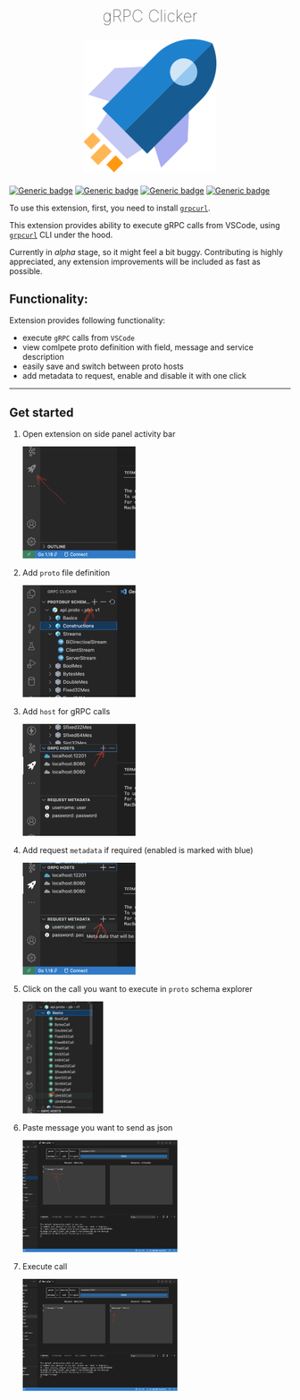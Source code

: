 <h2 align="center" style="font-weight: lighter; font-size: 29px">gRPC Clicker</h2>

<p align="center">
<img align="center" style="padding-left: 10px; padding-right: 10px; padding-bottom: 10px;" width="238px" height="238px" src="https://raw.githubusercontent.com/Dancheg97/grpclicker_vscode/main/docs/extension.png" /> 
</p>

[![Generic badge](https://img.shields.io/badge/LICENSE-MIT-red.svg)](https://github.com/Dancheg97/grpclicker_vscode/blob/main/LICENSE)
[![Generic badge](https://img.shields.io/badge/VSCode-marketplace-blue.svg)](https://marketplace.visualstudio.com/items?itemName=Dancheg97.grpc-clicker)
[![Generic badge](https://img.shields.io/badge/GitHub-repo-orange.svg)](https://github.com/Dancheg97/grpclicker_vscode)
[![Generic badge](https://img.shields.io/badge/CHANGELOG-v0.0.8-cyan.svg)](https://github.com/Dancheg97/grpclicker_vscode/blob/main/docs/CHANGELOG.md)

To use this extension, first, you need to install [`grpcurl`](https://github.com/fullstorydev/grpcurl).

This extension provides ability to execute gRPC calls from VSCode, using [`grpcurl`](https://github.com/fullstorydev/grpcurl) CLI under the hood.

Currently in _alpha_ stage, so it might feel a bit buggy. Contributing is highly appreciated, any extension improvements will be included as fast as possible.

## Functionality:

Extension provides following functionality:

- execute `gRPC` calls from `VSCode`
- view comlpete proto definition with field, message and service description
- easily save and switch between proto hosts
- add metadata to request, enable and disable it with one click

---

## Get started

1. Open extension on side panel activity bar
   <p align="left"><img src="https://raw.githubusercontent.com/Dancheg97/grpclicker_vscode/main/docs/1.png" height="200px"></p>
2. Add `proto` file definition
   <p align="left"><img src="https://raw.githubusercontent.com/Dancheg97/grpclicker_vscode/main/docs/2.png" height="200px"></p>
3. Add `host` for gRPC calls
   <p align="left"><img src="https://raw.githubusercontent.com/Dancheg97/grpclicker_vscode/main/docs/3.png" height="200px"></p>
4. Add request `metadata` if required (enabled is marked with blue)
   <p align="left"><img src="https://raw.githubusercontent.com/Dancheg97/grpclicker_vscode/main/docs/4.png" height="200px"></p>
5. Click on the call you want to execute in `proto` schema explorer
   <p align="left"><img src="https://raw.githubusercontent.com/Dancheg97/grpclicker_vscode/main/docs/5.png" height="200px"></p>
6. Paste message you want to send as json
   <p align="left"><img src="https://raw.githubusercontent.com/Dancheg97/grpclicker_vscode/main/docs/6.png" height="200px"></p>
7. Execute call
   <p align="left"><img src="https://raw.githubusercontent.com/Dancheg97/grpclicker_vscode/main/docs/7.png" height="200px"></p>
